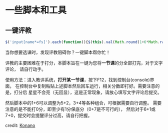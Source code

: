 # 一些脚本和工具

## 一键评教

```js
$('input[name*=fs]').each(function(){$(this).val(Math.round(1+6*Math.random()))})
```

当你想要选课时，发现评教阻碍你？一键脚本帮你忙！

评教的主要困难在于打分，本脚本旨在一键为您将**一节课**的分全部打完，对于文字评论，
请自行动手。

使用方法：进入教评系统，**打开某一节课**，按下F12，找到控制台(console)界面，
在控制台中复制粘贴上述脚本然后回车运行，相关分数即打好。需要注意的是，打分后
星星不会亮（无回显），这是正常现象，请放心填写文字评论后提交。

然后脚本中的1+6可以调整为5+2，3+4等各种组合，可根据需要自行调整。
需要注意的是不能打0分，即至少有1分保底分（0+7是不可行的），
然后对于6+1或7+0，提交时会提醒评分过高，请自行把握。

credit: [Konano](https://github.com/Konano)

